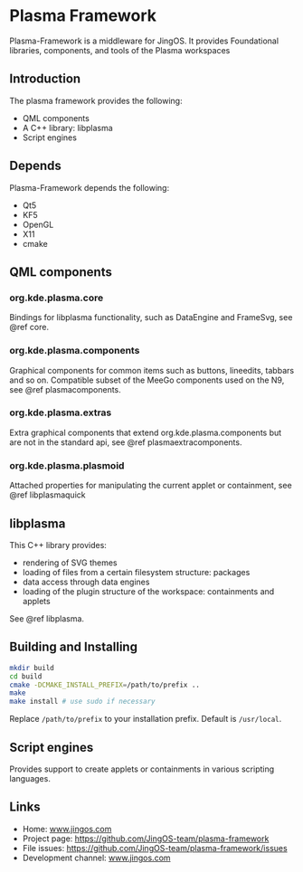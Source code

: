 # Plasma Framework
Plasma-Framework is a middleware for JingOS.
It provides Foundational libraries, components, and tools of the Plasma workspaces

## Introduction
The plasma framework provides the following:
- QML components
- A C++ library: libplasma
- Script engines

## Depends
Plasma-Framework depends the following:
- Qt5
- KF5
- OpenGL
- X11
- cmake


## QML components
### org.kde.plasma.core

Bindings for libplasma functionality, such as DataEngine and FrameSvg, see @ref core.

### org.kde.plasma.components
Graphical components for common items such as buttons, lineedits, tabbars and so on. Compatible subset of the MeeGo components used on the N9, see @ref plasmacomponents.

### org.kde.plasma.extras
Extra graphical components that extend org.kde.plasma.components but are not in the standard api, see @ref plasmaextracomponents.

### org.kde.plasma.plasmoid
Attached properties for manipulating the current applet or containment, see @ref libplasmaquick

## libplasma
This C++ library provides:
- rendering of SVG themes
- loading of files from a certain filesystem structure: packages
- data access through data engines
- loading of the plugin structure of the workspace: containments and applets

See @ref libplasma.

## Building and Installing

```sh
mkdir build
cd build
cmake -DCMAKE_INSTALL_PREFIX=/path/to/prefix ..
make
make install # use sudo if necessary
```

Replace `/path/to/prefix` to your installation prefix.
Default is `/usr/local`.

## Script engines
Provides support to create applets or containments in various scripting languages.

## Links
* Home: www.jingos.com
* Project page: https://github.com/JingOS-team/plasma-framework
* File issues: https://github.com/JingOS-team/plasma-framework/issues
* Development channel:  www.jingos.com

